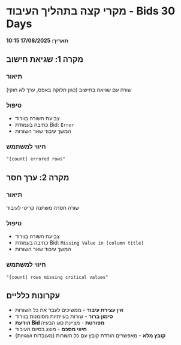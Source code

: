 # מקרי קצה בתהליך העיבוד - Bids 30 Days
**תאריך: 17/08/2025 10:15**

## מקרה 1: שגיאת חישוב

### תיאור
שורה עם שגיאה בחישוב (כגון חלוקה באפס, ערך לא חוקי)

### טיפול
- צביעת השורה בוורוד
- כתיבה בעמודת Bid: `Error`
- המשך עיבוד שאר השורות

### חיווי למשתמש
```
"[count] errored rows"
```

## מקרה 2: ערך חסר

### תיאור
שורה חסרה משתנה קריטי לעיבוד

### טיפול
- צביעת השורה בוורוד
- כתיבה בעמודת Bid: `Missing Value in [column title]`
- המשך עיבוד שאר השורות

### חיווי למשתמש
```
"[count] rows missing critical values"
```

## עקרונות כלליים

- **אין עצירת עיבוד** - ממשיכים לעבד את כל השורות
- **סימון ברור** - שורות בעייתיות מסומנות בוורוד
- **הודעת Bid מפורטת** - מציינת סוג הבעיה
- **חיווי מסכם** - מוצג בסיום העיבוד
- **קובץ מלא** - מאפשרים הורדת קובץ עם כל השורות (מעובדות ושגויות)
